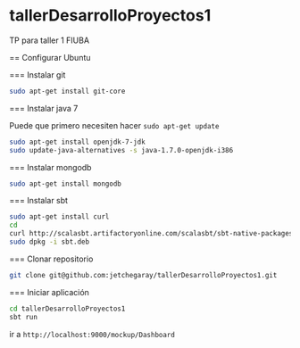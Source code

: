 tallerDesarrolloProyectos1
==========================

TP para taller 1 FIUBA

== Configurar Ubuntu

=== Instalar git

```bash
sudo apt-get install git-core
```

=== Instalar java 7

Puede que primero necesiten hacer `sudo apt-get update`

```bash
sudo apt-get install openjdk-7-jdk
sudo update-java-alternatives -s java-1.7.0-openjdk-i386 
```

=== Instalar mongodb

```bash
sudo apt-get install mongodb
```

=== Instalar sbt

```bash
sudo apt-get install curl
cd
curl http://scalasbt.artifactoryonline.com/scalasbt/sbt-native-packages/org/scala-sbt/sbt/0.12.3/sbt.deb -o sbt.deb
sudo dpkg -i sbt.deb
```

=== Clonar repositorio

```bash
git clone git@github.com:jetchegaray/tallerDesarrolloProyectos1.git
```

=== Iniciar aplicación

```bash
cd tallerDesarrolloProyectos1
sbt run
```

ir a `http://localhost:9000/mockup/Dashboard`
